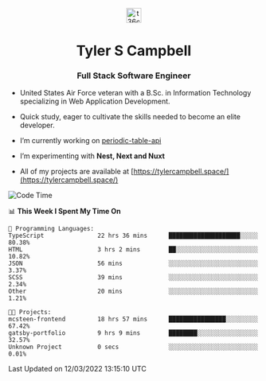 <p align="center">
<a href="https://www.linkedin.com/in/t36campbell" target="blank"><img align="center" src="https://ik.imagekit.io/t36campbell/Portfolio/linkedin.png.original_m8bbGgPh6.png" alt="t36campbell" height="30" width="30" /></a>
</p>
<h1 align="center">Tyler S Campbell</h1>
<h3 align="center">Full Stack Software Engineer</h3>

* United States Air Force veteran with a B.Sc. in Information Technology specializing in Web Application Development. 

* Quick study, eager to cultivate the skills needed to become an elite developer.

* I’m currently working on [periodic-table-api](https://github.com/t36campbell/periodic-table-api)

* I’m experimenting with **Nest, Next and Nuxt**

* All of my projects are available at [https://tylercampbell.space/](https://tylercampbell.space/)

<!--START_SECTION:waka-->
![Code Time](http://img.shields.io/badge/Code%20Time-1%2C496%20hrs%2011%20mins-blue)

📊 **This Week I Spent My Time On** 

```text
💬 Programming Languages: 
TypeScript               22 hrs 36 mins      ████████████████████░░░░░   80.38% 
HTML                     3 hrs 2 mins        ██░░░░░░░░░░░░░░░░░░░░░░░   10.82% 
JSON                     56 mins             ░░░░░░░░░░░░░░░░░░░░░░░░░   3.37% 
SCSS                     39 mins             ░░░░░░░░░░░░░░░░░░░░░░░░░   2.34% 
Other                    20 mins             ░░░░░░░░░░░░░░░░░░░░░░░░░   1.21%

🐱‍💻 Projects: 
mcsteen-frontend         18 hrs 57 mins      ████████████████░░░░░░░░░   67.42% 
gatsby-portfolio         9 hrs 9 mins        ████████░░░░░░░░░░░░░░░░░   32.57% 
Unknown Project          0 secs              ░░░░░░░░░░░░░░░░░░░░░░░░░   0.01%

```


 Last Updated on 12/03/2022 13:15:10 UTC
<!--END_SECTION:waka-->
